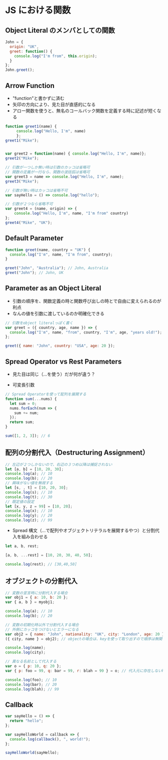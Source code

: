 # JS における関数

## Object Literal のメンバとしての関数

```js
John = {
  origin: "UK",
  greet: function() {
    console.log("I'm from", this.origin);
  }
};
John.greet();
```

## Arrow Function

- "function"と書かずに済む
- 矢印の方向により、見た目が直感的になる
- アロー関数を使うと、無名のコールバック関数を定義する時に記述が短くなる

```js
function greet1(name) {
     console.log("Hello, I'm", name)
     };
greet1("Mike");


var greet2 = function(name) { console.log("Hello, I'm", name)};
greet2("Mike");

// 引数が一つしか無い時は引数のカッコは省略可
// 関数の定義が一行なら、関数の波括弧は省略可
var greet3 = name => console.log("Hello, I'm", name);
greet3("Mike");

// 引数が無い時はカッコは省略不可
var sayHello = () => console.log("hello");

// 引数が２つなら省略不可
var greet4 = (name, origin) => {
    console.log("Hello, I'm", name, "I'm from" country)
};
greet4("Mike", "UK");

```

## Default Parameter

```js
function greet(name, country = "UK") {
  console.log("I'm", name, "I'm from", country);
}

greet("John", "Australia"); // John, Australia
greet("John"); // John, UK
```

## Parameter as an Object Literal

- 引数の順序を、関数定義の時と関数呼び出しの時とで自由に変えられるのが利点
- なんの値を引数に渡しているのか明確化できる

```js
// 引数をobject literalっぽく書く
var greet = ({ country, age, name }) => {
  console.log("I'm", name, "from", country, "I'm", age, "years old!");
};

greet({ name: "John", country: "USA", age: 20 });
```

## Spread Operator vs Rest Parameters

- 見た目は同じ（...を使う）だが何が違う？

- 可変長引数

```js
// Spread Operatorを使って配列を展開する
function sum(...nums) {
  let sum = 0;
  nums.forEach(num => {
    sum += num;
  });
  return sum;
}

sum([1, 2, 3]); // 6
```

## 配列の分割代入（Destructuring Assignment）

```js
// 左辺が２つしかないので、右辺の３つめ以降は捕捉されない
let [a, b] = [10, 20, 30];
console.log(a); // 10
console.log(b); // 20
// 興味がない値を無視する
let [s, , t] = [10, 20, 30];
console.log(s); // 10
console.log(t); // 30
// 既定値の設定
let [x, y, z = 99] = [10, 20];
console.log(x); // 10
console.log(y); // 20
console.log(z); // 99
```

- Spread 構文（...で配列やオブジェクトリテラルを展開するやつ）と分割代入を組み合わせる

```js
let a, b, rest;

[a, b, ...rest] = [10, 20, 30, 40, 50];

console.log(rest); // [30,40,50]
```

## オブジェクトの分割代入

```js
// 変数の宣言時に分割代入する場合
var obj1 = { a: 10, b: 20 };
var { a, b } = myobj1;

console.log(a); // 10
console.log(b); // 20

// 変数の初期化時以外で分割代入する場合
// 外側にカッコをつけないとエラーになる
var obj2 = { name: "John", nationality: "UK", city: "London", age: 20 };
({ city, name } = obj2); // objectの場合は、keyを使って取り出すので順序は無関係

console.log(name);
console.log(city);

// 異なる名前として代入する
var o = { p: 10, q: 20 };
var { p: foo = 99, q: bar = 99, r: blah = 99 } = o; // 代入元に存在しないkeyについて既定値を設定

console.log(foo); // 10
console.log(bar); // 20
console.log(blah); // 99
```

## Callback

```js
var sayHello = () => {
  return "hello";
};

var sayHelloWorld = callback => {
  console.log(callback(), ", world!");
};

sayHelloWorld(sayHello);
```
